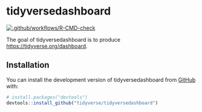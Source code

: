 
# tidyversedashboard

<!-- badges: start -->
[![.github/workflows/R-CMD-check](https://github.com/tidyverse/tidyversedashboard/actions/workflows/.github/workflows/R-CMD-check.yaml/badge.svg)](https://github.com/tidyverse/tidyversedashboard/actions/workflows/.github/workflows/R-CMD-check.yaml)
<!-- badges: end -->

The goal of tidyversedashboard is to produce <https://tidyverse.org/dashboard>.

## Installation

You can install the development version of tidyversedashboard from [GitHub](https://github.com/) with:

``` r
# install.packages("devtools")
devtools::install_github("tidyverse/tidyversedashboard")
```
